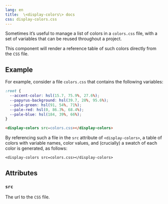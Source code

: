 ```yaml
---
lang: en
title:  \<display-colors\> docs
css: display-colors.css
---
```


<main>

Sometimes it’s useful to manage a list of colors in a `colors.css` file, with a set of variables that can be reused throughout a project.

This component will render a reference table of such colors directly from the `CSS` file. 

## Example

For example, consider a file `colors.css` that contains the following variables:

```CSS
:root {
  --accent-color: hsl(15.7, 75.9%, 27.6%);
  --papyrus-background: hsl(39.7, 28%, 95.6%);
  --pale-green: hsl(91, 54%, 71%);
  --pale-red: hsl(0, 86.3%, 68.4%);
  --pale-blue: hsl(184, 39%, 66%);
}
```


```html
<display-colors src=colors.css></display-colors>
```

By referencing such a file in the `src` attribute of `<display-colors>`, a table of colors with variable names, color values, and (crucially) a swatch of each color is generated, as follows:

```{=html}
<display-colors src=colors.css></display-colors>
```





## Attributes

### `src`

The url to the `CSS` file.


</main>


<script type="module">
import {DisplayColors} from './DisplayColors.js'

window.displayColors = document.querySelector('display-colors')
</script>

